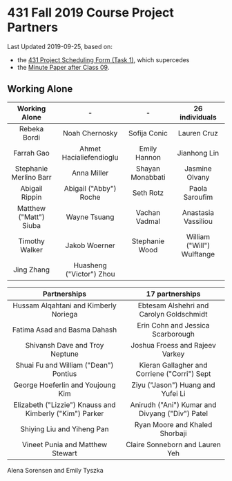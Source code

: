 # 431 Fall 2019 Course Project Partners

Last Updated 2019-09-25, based on:

- the [431 Project Scheduling Form (Task 1)](http://bit.ly/431-2019-project-scheduling), which supercedes
- the [Minute Paper after Class 09](http://bit.ly/431-2019-minute-09).

## Working Alone

Working Alone | - | - | 26 individuals
:----------------: | :----------------: | :----------------: | :----------------: 
Rebeka Bordi | Noah Chernosky | Sofija Conic | Lauren Cruz
Farrah Gao | Ahmet Hacialiefendioglu | Emily Hannon | Jianhong Lin
Stephanie Merlino Barr | Anna Miller | Shayan Monabbati | Jasmine Olvany
Abigail Rippin | Abigail ("Abby") Roche | Seth Rotz | Paola Saroufim
Matthew ("Matt") Siuba | Wayne Tsuang | Vachan Vadmal | Anastasia Vassiliou
Timothy Walker | Jakob Woerner | Stephanie Wood | William ("Will") Wulftange
Jing Zhang | Huasheng ("Victor") Zhou

Partnerships | 17 partnerships 
:---------------------------------------: | :---------------------------------------: 
Hussam Alqahtani and Kimberly Noriega | Ebtesam Alshehri and Carolyn Goldschmidt
Fatima Asad and Basma Dahash | Erin Cohn and Jessica Scarborough
Shivansh Dave and Troy Neptune | Joshua Froess and Rajeev Varkey
Shuai Fu and William ("Dean") Pontius | Kieran Gallagher and Corriene ("Corri") Sept
George Hoeferlin and Youjoung Kim | Ziyu ("Jason") Huang and Yufei Li
Elizabeth ("Lizzie") Knauss and Kimberly ("Kim") Parker | Anirudh ("Ani") Kumar and Divyang ("Div") Patel
Shiying Liu and Yiheng Pan | Ryan Moore and Khaled Shorbaji
Vineet Punia and Matthew Stewart | Claire Sonneborn and Lauren Yeh
Alena Sorensen and Emily Tyszka
